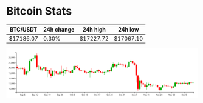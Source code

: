 # Bitcoin Stats

BTC/USDT|24h change|24h high|24h low|
|---|---|---|---|
|$17186.07|0.30%|$17227.72|$17067.10|

<img src="./chart.svg">
